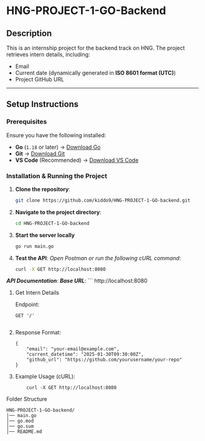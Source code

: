 # HNG-PROJECT-1-GO-Backend

## Description
This is an internship project for the backend track on HNG. The project retrieves intern details, including:
- Email
- Current date (dynamically generated in **ISO 8601 format (UTC)**)
- Project GitHub URL

---

## Setup Instructions

### Prerequisites
Ensure you have the following installed:
- **Go** (`1.18` or later) → [Download Go](https://go.dev/dl/)
- **Git** → [Download Git](https://git-scm.com/downloads)
- **VS Code** (Recommended) → [Download VS Code](https://code.visualstudio.com/)

### Installation & Running the Project

1. **Clone the repository**:
   ```sh
   git clone https://github.com/kiddo9/HNG-PROJECT-1-GO-backend.git
2. **Navigate to the project directory**:
    ```sh
    cd HNG-PROJECT-1-GO-backend

3. **Start the server locally**
    ```sh
    go run main.go
4. **Test the API**:
    *Open Postman or run the following cURL command*:
    ```sh
    curl -X GET http://localhost:8080


***API Documentation***:
    ***Base URL***:
        ```
        http://localhost:8080


1. Get Intern Details
    
    Endpoint: 
    ```
    GET '/'


 2.  Response Format:
        ```
        {
            "email": "your-email@example.com",
            "current_datetime": "2025-01-30T09:30:00Z",
            "github_url": "https://github.com/yourusername/your-repo"
        }

3. Example Usage (cURL):
    ```
        curl -X GET http://localhost:8080

Folder Structure

    HNG-PROJECT-1-GO-backend/
    │── main.go
    │── go.mod
    │── go.sum
    │── README.md


